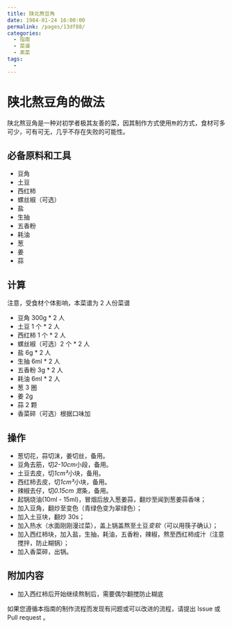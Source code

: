 ```yaml
---
title: 陕北熬豆角
date: 1984-01-24 16:00:00
permalink: /pages/13df88/
categories:
  - 指南
  - 菜谱
  - 素菜
tags:
  - 
---
```

# 陕北熬豆角的做法

陕北熬豆角是一种对初学者极其友善的菜，因其制作方式使用`熬`的方式，食材可多可少，可有可无，几乎不存在失败的可能性。

## 必备原料和工具

- 豆角
- 土豆
- 西红柿
- 螺丝椒（可选）
- 盐
- 生抽
- 五香粉
- 耗油
- 葱
- 姜
- 蒜

## 计算

注意，受食材个体影响，本菜谱为 2 人份菜谱

- 豆角 300g * 2 人
- 土豆 1 个 * 2 人
- 西红柿 1 个 * 2 人
- 螺丝椒（可选）2 个 * 2 人
- 盐 6g * 2 人
- 生抽 6ml * 2 人
- 五香粉 3g * 2 人
- 耗油 6ml * 2 人
- 葱 3 圈
- 姜 2g
- 蒜 2 颗
- 香菜碎（可选）根据口味加

## 操作

- 葱切花，蒜切沫，姜切丝，备用。
- 豆角去筋，切*2-10cm*小段，备用。
- 土豆去皮，切*1cm³*小块，备用。
- 西红柿去皮，切*1cm³*小块，备用。
- 辣椒去仔，切*0.15cm 宽*条，备用。
- 起锅烧油(10ml - 15ml)，冒烟后放入葱姜蒜，翻炒至闻到葱姜蒜香味；
- 加入豆角，翻炒至变色（青绿色变为翠绿色）；
- 加入土豆块，翻炒 30s；
- 加入热水（水面刚刚漫过菜），盖上锅盖熬至土豆*变软*（可以用筷子确认）；
- 加入西红柿块，加入盐，生抽，耗油，五香粉，辣椒，熬至西红柿成汁（注意搅拌，防止糊锅）；
- 加入香菜碎，出锅。

## 附加内容

- 加入西红柿后开始继续熬制后，需要偶尔翻搅防止糊底

如果您遵循本指南的制作流程而发现有问题或可以改进的流程，请提出 Issue 或 Pull request 。